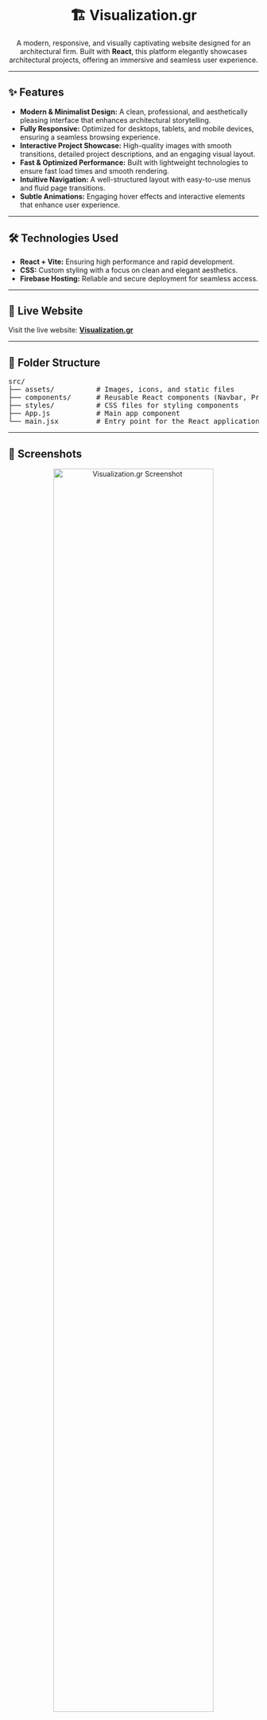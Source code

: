 <h1 align="center">🏗️ Visualization.gr</h1>

<p align="center">
  A modern, responsive, and visually captivating website designed for an architectural firm. Built with <strong>React</strong>, this platform elegantly showcases architectural projects, offering an immersive and seamless user experience.
</p>

---

<h2>✨ Features</h2>

<ul>
  <li><strong>Modern & Minimalist Design:</strong> A clean, professional, and aesthetically pleasing interface that enhances architectural storytelling.</li>
  <li><strong>Fully Responsive:</strong> Optimized for desktops, tablets, and mobile devices, ensuring a seamless browsing experience.</li>
  <li><strong>Interactive Project Showcase:</strong> High-quality images with smooth transitions, detailed project descriptions, and an engaging visual layout.</li>
  <li><strong>Fast & Optimized Performance:</strong> Built with lightweight technologies to ensure fast load times and smooth rendering.</li>
  <li><strong>Intuitive Navigation:</strong> A well-structured layout with easy-to-use menus and fluid page transitions.</li>
  <li><strong>Subtle Animations:</strong> Engaging hover effects and interactive elements that enhance user experience.</li>
</ul>

---

<h2>🛠️ Technologies Used</h2>

<ul>
  <li><strong>React + Vite:</strong> Ensuring high performance and rapid development.</li>
  <li><strong>CSS:</strong> Custom styling with a focus on clean and elegant aesthetics.</li>
  <li><strong>Firebase Hosting:</strong> Reliable and secure deployment for seamless access.</li>
</ul>

---

<h2>🔗 Live Website</h2>

<p>Visit the live website: <a href="https://visualization.gr" target="_blank"><strong>Visualization.gr</strong></a></p>

---

<h2>📂 Folder Structure</h2>

<pre>
src/
├── assets/          # Images, icons, and static files
├── components/      # Reusable React components (Navbar, ProjectCards, etc.)
├── styles/          # CSS files for styling components
├── App.js           # Main app component
└── main.jsx         # Entry point for the React application
</pre>

---

<h2>📸 Screenshots</h2>

<p align="center">
  <img src="screenshot.jpg" alt="Visualization.gr Screenshot" width="80%">
  <br>
  <em>(Replace with actual project screenshots)</em>
</p>

---

<h2>📜 License</h2>

<p>
  This project is licensed under the <a href="LICENSE">MIT License</a>.
</p>

---

<h2>📧 Contact</h2>

<p>
  Have feedback or suggestions? Feel free to connect on <a href="https://www.linkedin.com/">LinkedIn</a> or reach out via email! 🚀
</p>
